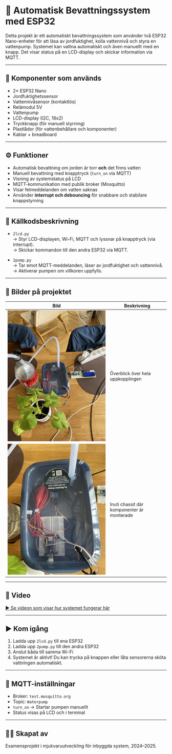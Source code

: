 # 🌱 Automatisk Bevattningssystem med ESP32

Detta projekt är ett automatiskt bevattningssystem som använder två ESP32 Nano-enheter för att läsa av jordfuktighet, kolla vattennivå och styra en vattenpump. Systemet kan vattna automatiskt och även manuellt med en knapp. Det visar status på en LCD-display och skickar information via MQTT.

---

## 🧩 Komponenter som används

- 2× ESP32 Nano
- Jordfuktighetssensor
- Vattennivåsensor (kontaktlös)
- Relämodul 5V
- Vattenpump
- LCD-display (I2C, 16x2)
- Tryckknapp (för manuell styrning)
- Plastlådor (för vattenbehållare och komponenter)
- Kablar + breadboard

---

## ⚙️ Funktioner

- Automatisk bevattning om jorden är torr **och** det finns vatten
- Manuell bevattning med knapptryck (`turn_on` via MQTT)
- Visning av systemstatus på LCD
- MQTT-kommunikation med publik broker (Mosquitto)
- Visar felmeddelanden om vatten saknas
- Använder **interrupt och debouncing** för snabbare och stabilare knappstyrning

---

## 🧠 Källkodsbeskrivning

- `2lcd.py`  
  → Styr LCD-displayen, Wi-Fi, MQTT och lyssnar på knapptryck (via interrupt).  
  → Skickar kommandon till den andra ESP32 via MQTT.

- `2pump.py`  
  → Tar emot MQTT-meddelanden, läser av jordfuktighet och vattennivå.  
  → Aktiverar pumpen om villkoren uppfylls.

---

## 📸 Bilder på projektet

| Bild | Beskrivning |
|------|-------------|
| ![Systemöversikt](IMG_8476%20-%20stor.jpg) | Överblick över hela uppkopplingen |
| ![Låda](IMG_8477%20-%20stor.jpg) | Inuti chassit där komponenter är monterade |

---

## 🎥 Video

[▶️ Se videon som visar hur systemet fungerar här](LÄGG-IN-DIN-YOUTUBE-ELLER-DRIVE-LÄNK)

---

## ▶️ Kom igång

1. Ladda upp `2lcd.py` till ena ESP32  
2. Ladda upp `2pump.py` till den andra ESP32  
3. Anslut båda till samma Wi-Fi  
4. Systemet är aktivt! Du kan trycka på knappen eller låta sensorerna sköta vattningen automatiskt.

---

## 💬 MQTT-inställningar

- Broker: `test.mosquitto.org`
- Topic: `Waterpump`
- `turn_on` → Startar pumpen manuellt  
- Status visas på LCD och i terminal

---

## 👨‍🔧 Skapat av

Examensprojekt i mjukvaruutveckling för inbyggda system, 2024–2025.